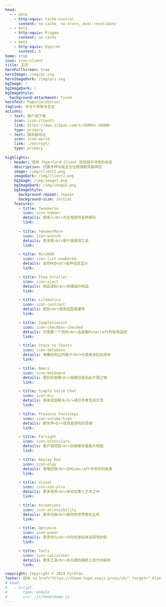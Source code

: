```yaml
---
head:
  - - meta
    - http-equiv: Cache-Control
      content: no-cache, no-store, must-revalidate
  - - meta
    - http-equiv: Pragma
      content: no-cache
  - - meta
    - http-equiv: Expires
      content: 0
home: true
icon: icon-client
title: 主页
heroFullScreen: true
heroImage: /img/pc.svg
heroImageDark: /img/pc1.svg
bgImage: /
bgImageDark: /
bgImageStyle:
  background-attachment: fixed
heroText: PaperCardServer
tagline: 专注于体验与生态
actions:
  - text: 客户端下载
    icon: icon-client1
    link: https://www.123pan.com/s/JbM0Vv-GEQNH
    type: primary
  - text: 服务器地址
    icon: icon-world
    link: ./encrypt/
    type: primary
    
highlights:
  - header: 使用 PaperCard Client 获得超乎寻常的体验
    description: 内置多种功能全方位增强服务器体验
    image: /img/client2.png
    imageDark: /img/client1.png
    bgImage: /img/image1.png
    bgImageDark: /img/image2.png
    bgImageStyle:
      background-repeat: repeat
      background-size: initial
    features:
      - title: Tweakeroo
        icon: icon-hammer
        details: 推客入<br>为生电提供各种便利
        link: 
        
      - title: TweakerMore
        icon: icon-wrench
        details: 更多客<br>客户端微调工具
        link: 

      - title: MiniHUD
        icon: icon-list-numbered
        details: 迷你HUD<br>各种信息显示
        link: 

      - title: Item Scroller
        icon: icon-eject
        details: 物品滚轮<br>快捷操作物品
        link: 

      - title: Litematica
        icon: icon-contrast
        details: 投影<br>使用蓝图来建筑
        link: 

      - title: Completionist
        icon: icon-checkbox-checked
        details: 你需要一个目标<br>去收集Minecraft所有物品吧
        link: 

      - title: Stack to Chests
        icon: icon-database
        details: 堆叠到附近的箱子<br>分类竟会如此简单
        link: 

      - title: Amecs
        icon: icon-keyboard
        details: 更好的按键<br>按键岂是如此不便之物
        link: 

      - title: Simple Voice Chat
        icon: icon-mic
        details: 简单语音聊天<br>请打开麦克风交流
        link: 

      - title: Presence Footsteps
        icon: icon-volume-high
        details: 脚步声<br>音效是游戏的灵魂
        link: 

      - title: Farsight
        icon: icon-binoculars
        details: 客户端视距<br>突破服务器最大视距
        link: 

      - title: Replay Mod
        icon: icon-play
        details: 录像回放<br>在Minecraft书写你的故事
        link: 

      - title: Visual
        icon: icon-eye-plus
        details: 更多视觉<br>体验在第九艺术之中
        link: 

      - title: Animations
        icon: icon-accessibility
        details: 更多动画<br>使你的世界更有生机
        link: 

      - title: Optimize
        icon: icon-power
        details: 更多优化<br>为你的游玩体验保驾护航
        link: 

      - title: Tools
        icon: icon-calculator
        details: 更多工具<br>各方面的辅助工具为你服务
        link: 

copyright: Copyright © 2024 FyrGlow
footer: 使用 <a href="https://theme-hope.vuejs.press/zh/" target="_blank">VuePress Theme Hope</a> 主题 | 为 Minecraft Server Docs 注入灵魂
# head:
#   - script:
#       type: module
#       src: /js/hometheme.js
---
```

